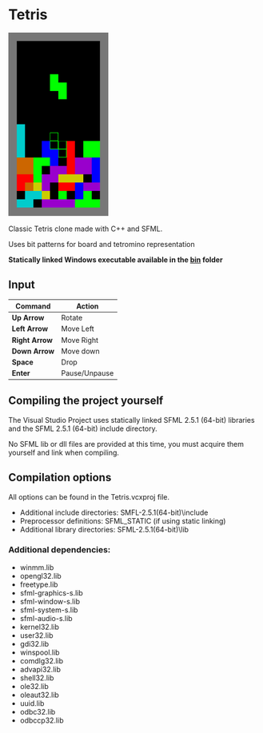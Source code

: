 # Tetris

<img src="TetrisWindow.png" alt="Raytracer application window" width="200"/>

Classic Tetris clone made with C++ and SFML.

 Uses bit patterns for board and tetromino representation

**Statically linked Windows executable available in the [bin](bin/) folder**

## Input

|Command|Action|
|---|---|
|**Up Arrow**|Rotate|
|**Left Arrow**|Move Left|
|**Right Arrow**|Move Right|
|**Down Arrow**|Move down|
|**Space**|Drop|
|**Enter**|Pause/Unpause|
 
## Compiling the project yourself
The Visual Studio Project uses statically linked SFML 2.5.1 (64-bit) libraries and the SFML 2.5.1 (64-bit) include directory.

No SFML lib or dll files are provided at this time, you must acquire them yourself and link when compiling.

## Compilation options

All options can be found in the Tetris.vcxproj file.

- Additional include directories: SMFL-2.5.1(64-bit)\include
- Preprocessor definitions: SFML_STATIC (if using static linking)
- Additional library directories: SFML-2.5.1(64-bit)\lib

### Additional dependencies:
- winmm.lib
- opengl32.lib
- freetype.lib
- sfml-graphics-s.lib
- sfml-window-s.lib
- sfml-system-s.lib
- sfml-audio-s.lib
- kernel32.lib
- user32.lib
- gdi32.lib
- winspool.lib
- comdlg32.lib
- advapi32.lib
- shell32.lib
- ole32.lib
- oleaut32.lib
- uuid.lib
- odbc32.lib
- odbccp32.lib